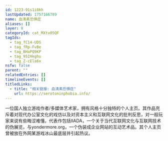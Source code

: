```yaml
---
id: 1223-91s1i0kh
lastUpdated: 1757166789
name: 血清素恐惧症
aliases: []
layer: 8
categoryId: cat_MXtv05QF
tagIds:
  - tag_fC14-UDS
  - tag_fRp-FvBe
  - tag_BHaPQ9KP
  - tag_95IHkghu
  - tag_Z-cEla6x
nsfw: false
parent: ""
relatedEntries: []
timelineEvents: []
titledLinks:
  - title: "相关链接: 血清素恐惧症"
    url: https://serotoninphobia.info/
---
```


一位国人独立游戏作者/多媒体艺术家，拥有风格十分独特的个人主页。其作品充斥着对现代办公室文化的戏仿以及对资本主义和互联网文化的批判反思，对一般玩家来说有些晦涩难懂。代表作包括IIADA，一个关于当代互联网文化与互联网技术的伪展览，与yondermore.org，一个伪装成企业网站的互动艺术品。其个人主页曾被放在外网某游戏冰山最底层并引起热议。